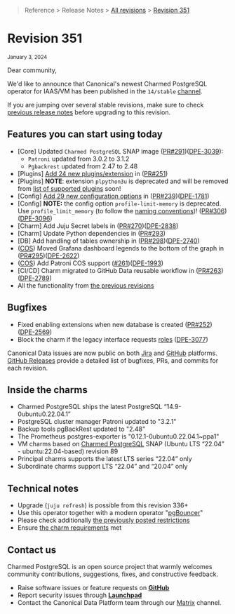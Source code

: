 >Reference > Release Notes > [All revisions](/t/11875) > [Revision 351](/t/12823)
# Revision 351
<sub>January 3, 2024</sub>

Dear community,

We'd like to announce that Canonical's newest Charmed PostgreSQL operator for IAAS/VM has been published in the `14/stable` [channel](https://charmhub.io/postgresql?channel=14/stable).

If you are jumping over several stable revisions, make sure to check [previous release notes](/t/11875) before upgrading to this revision.

## Features you can start using today

* [Core] Updated `Charmed PostgreSQL` SNAP image ([PR#291](https://github.com/canonical/postgresql-operator/pull/291))([DPE-3039](https://warthogs.atlassian.net/browse/DPE-3039)):
  * `Patroni` updated from 3.0.2 to 3.1.2
  * `Pgbackrest` updated from 2.47 to 2.48
* [Plugins] [Add 24 new plugins/extension](https://charmhub.io/postgresql/docs/r-plugins-extensions) in ([PR#251](https://github.com/canonical/postgresql-operator/pull/251))
* [Plugins] **NOTE**: extension `plpython3u` is deprecated and will be removed from [list of supported plugins](/t/10946) soon!
* [Config] [Add 29 new configuration options](https://charmhub.io/postgresql/configure) in ([PR#239](https://github.com/canonical/postgresql-operator/pull/239))([DPE-1781](https://warthogs.atlassian.net/browse/DPE-1781))
* [Config] **NOTE:** the config option `profile-limit-memory` is deprecated. Use `profile_limit_memory` (to follow the [naming conventions](https://juju.is/docs/sdk/naming))! ([PR#306](https://github.com/canonical/postgresql-operator/pull/306))([DPE-3096](https://warthogs.atlassian.net/browse/DPE-3096))
* [Charm] Add Juju Secret labels in ([PR#270](https://github.com/canonical/postgresql-operator/pull/270))([DPE-2838](https://warthogs.atlassian.net/browse/DPE-2838))
* [Charm] Update Python dependencies in ([PR#293](https://github.com/canonical/postgresql-operator/pull/293))
* [DB] Add handling of tables ownership in ([PR#298](https://github.com/canonical/postgresql-operator/pull/298))([DPE-2740](https://warthogs.atlassian.net/browse/DPE-2740))
* ([COS](https://charmhub.io/topics/canonical-observability-stack)) Moved Grafana dashboard legends to the bottom of the graph in ([PR#295](https://github.com/canonical/postgresql-operator/pull/295))([DPE-2622](https://warthogs.atlassian.net/browse/DPE-2622))
* ([COS](https://charmhub.io/topics/canonical-observability-stack)) Add Patroni COS support ([#261](https://github.com/canonical/postgresql-operator/pull/261))([DPE-1993](https://warthogs.atlassian.net/browse/DPE-1993))
* [CI/CD] Charm migrated to GitHub Data reusable workflow in ([PR#263](https://github.com/canonical/postgresql-operator/pull/263))([DPE-2789](https://warthogs.atlassian.net/browse/DPE-2789))
* All the functionality from [the previous revisions](/t/11875)

## Bugfixes

* Fixed enabling extensions when new database is created ([PR#252](https://github.com/canonical/postgresql-operator/pull/252))([DPE-2569](https://warthogs.atlassian.net/browse/DPE-2569))
* Block the charm if the legacy interface requests [roles](https://discourse.charmhub.io/t/charmed-postgresql-explanations-interfaces-endpoints/10251) ([DPE-3077](https://warthogs.atlassian.net/browse/DPE-3077))

Canonical Data issues are now public on both [Jira](https://warthogs.atlassian.net/jira/software/c/projects/DPE/issues/) and [GitHub](https://github.com/canonical/postgresql-operator/issues) platforms.
[GitHub Releases](https://github.com/canonical/postgresql-operator/releases) provide a detailed list of bugfixes, PRs, and commits for each revision.
## Inside the charms

* Charmed PostgreSQL ships the latest PostgreSQL “14.9-0ubuntu0.22.04.1”
* PostgreSQL cluster manager Patroni updated to "3.2.1"
* Backup tools pgBackRest updated to "2.48"
* The Prometheus postgres-exporter is "0.12.1-0ubuntu0.22.04.1~ppa1"
* VM charms based on [Charmed PostgreSQL](https://snapcraft.io/charmed-postgresql) SNAP (Ubuntu LTS “22.04” - ubuntu:22.04-based) revision 89
* Principal charms supports the latest LTS series “22.04” only
* Subordinate charms support LTS “22.04” and “20.04” only

## Technical notes

* Upgrade (`juju refresh`) is possible from this revision 336+
* Use this operator together with a modern operator "[pgBouncer](https://charmhub.io/pgbouncer?channel=1/stable)"
* Please check additionally [the previously posted restrictions](/t/11875)
* Ensure [the charm requirements](/t/11743) met

## Contact us

Charmed PostgreSQL is an open source project that warmly welcomes community contributions, suggestions, fixes, and constructive feedback.
* Raise software issues or feature requests on [**GitHub**](https://github.com/canonical/postgresql-operator/issues/new/choose)
* Report security issues through [**Launchpad**](https://wiki.ubuntu.com/DebuggingSecurity#How%20to%20File)
* Contact the Canonical Data Platform team through our [Matrix](https://matrix.to/#/#charmhub-data-platform:ubuntu.com) channel.